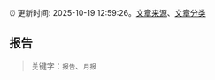 :alarm_clock: 更新时间: 2025-10-19 12:59:26。[文章来源](/README.md)、[文章分类](/TAGS.md)

## 报告


> 关键字：`报告`、`月报`



